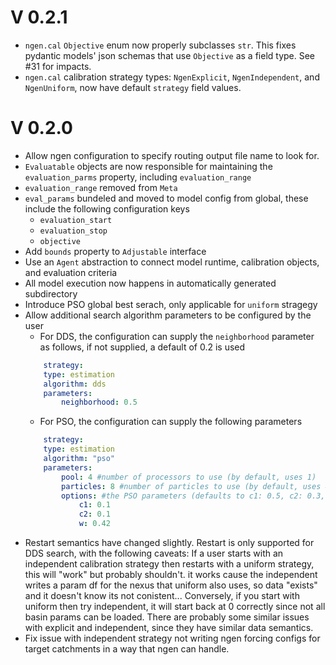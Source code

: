 # V 0.2.1
- `ngen.cal` `Objective` enum now properly subclasses `str`. This fixes
  pydantic models' json schemas that use `Objective` as a field type. See #31
  for impacts.
- `ngen.cal` calibration strategy types: `NgenExplicit`, `NgenIndependent`, and
  `NgenUniform`, now have default `strategy` field values.

# V 0.2.0
- Allow ngen configuration to specify routing output file name to look for.
- `Evaluatable` objects are now responsible for maintaining the `evaluation_parms` property, including `evaluation_range`
- `evaluation_range` removed from `Meta`
- `eval_params` bundeled and moved to model config from global, these include the following configuration keys
    - `evaluation_start`
    - `evaluation_stop`
    - `objective`
- Add `bounds` property to `Adjustable` interface
- Use an `Agent` abstraction to connect model runtime, calibration objects, and evaluation criteria
- All model execution now happens in automatically generated subdirectory
- Introduce PSO global best serach, only applicable for `uniform` stragegy
- Allow additional search algorithm parameters to be configured by the user
    - For DDS, the configuration can supply the `neighborhood` parameter as follows, if not supplied, a default of 0.2 is used
    ```yaml
        strategy:
        type: estimation
        algorithm: dds
        parameters:
            neighborhood: 0.5
    ```
    - For PSO, the configuration can supply the following parameters
    ```yaml
        strategy:
        type: estimation
        algorithm: "pso"
        parameters:
            pool: 4 #number of processors to use (by default, uses 1)
            particles: 8 #number of particles to use (by default, uses 4)
            options: #the PSO parameters (defaults to c1: 0.5, c2: 0.3, w:0.9)
                c1: 0.1
                c2: 0.1
                w: 0.42
    ```
- Restart semantics have changed slightly.  Restart is only supported for DDS search, with the following caveats:
    If a user starts with an independent calibration strategy
    then restarts with a uniform strategy, this will "work" but probably shouldn't.
    it works cause the independent writes a param df for the nexus that uniform also uses,
    so data "exists" and it doesn't know its not conistent...
    Conversely, if you start with uniform then try independent, it will start back at
    0 correctly since not all basin params can be loaded.
    There are probably some similar issues with explicit and independent, since they have
    similar data semantics.
- Fix issue with independent strategy not writing ngen forcing configs for target catchments in a way that ngen can handle.
